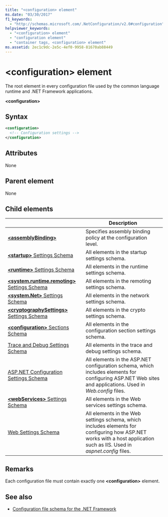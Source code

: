 ```yaml
---
title: "<configuration> element"
ms.date: "03/30/2017"
f1_keywords: 
  - "http://schemas.microsoft.com/.NetConfiguration/v2.0#configuration"
helpviewer_keywords: 
  - "<configuration> element"
  - "configuration element"
  - "container tags, <configuration> element"
ms.assetid: 2ec1c9dc-2e5c-4ef0-9958-81670ab88449
---
```


# \<configuration> element

The root element in every configuration file used by the common language runtime and .NET Framework applications.

**\<configuration>**

## Syntax

```xml
<configuration>
  <!-- Configuration settings -->
</configuration>
```

## Attributes

None

## Parent element

None

## Child elements

|     | Description |
| --- | ----------- |
| [**\<assemblyBinding>**](assemblybinding-element-for-configuration.md) | Specifies assembly binding policy at the configuration level.|
| [**\<startup>** Settings Schema](./startup/index.md) | All elements in the startup settings schema. |
| [**\<runtime>** Settings Schema](./runtime/index.md) | All elements in the runtime settings schema. |
| [**\<system.runtime.remoting>** Settings Schema](https://docs.microsoft.com/previous-versions/dotnet/netframework-4.0/z415cf9a(v=vs.100)) | All elements in the remoting settings schema. |
| [**\<system.Net>** Settings Schema](./network/index.md) | All elements in the network settings schema. |
| [**\<cryptographySettings>** Settings Schema](./cryptography/index.md) | All elements in the crypto settings schema. |
| [**\<configuration>** Sections Schema](configuration-sections-schema.md) | All elements in the configuration section settings schema. |
| [Trace and Debug Settings Schema](./trace-debug/index.md) | All elements in the trace and debug settings schema. |
| [ASP.NET Configuration Settings Schema](https://docs.microsoft.com/previous-versions/dotnet/netframework-4.0/b5ysx397(v=vs.100)) | All elements in the ASP.NET configuration schema, which includes elements for configuring ASP.NET Web sites and applications. Used in *Web.config* files. |
| [**\<webServices>** Settings Schema](https://docs.microsoft.com/previous-versions/dotnet/netframework-4.0/cctwteet(v=vs.100)) | All elements in the Web services settings schema. |
| [Web Settings Schema](./web/index.md) | All elements in the Web settings schema, which includes elements for configuring how ASP.NET works with a host application such as IIS. Used in *aspnet.config* files. |

## Remarks

Each configuration file must contain exactly one **\<configuration>** element.

## See also

- [Configuration file schema for the .NET Framework](index.md)
